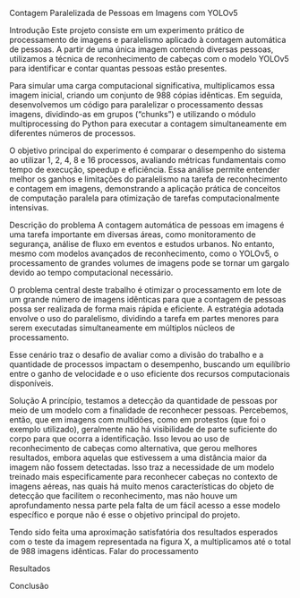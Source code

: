 Contagem Paralelizada de Pessoas em Imagens com YOLOv5

Introdução
Este projeto consiste em um experimento prático de processamento de imagens e paralelismo aplicado à contagem automática de pessoas. A partir de uma única imagem contendo diversas pessoas, utilizamos a técnica de reconhecimento de cabeças com o modelo YOLOv5 para identificar e contar quantas pessoas estão presentes.

Para simular uma carga computacional significativa, multiplicamos essa imagem inicial, criando um conjunto de 988 cópias idênticas. Em seguida, desenvolvemos um código para paralelizar o processamento dessas imagens, dividindo-as em grupos (“chunks”) e utilizando o módulo multiprocessing do Python para executar a contagem simultaneamente em diferentes números de processos.

O objetivo principal do experimento é comparar o desempenho do sistema ao utilizar 1, 2, 4, 8 e 16 processos, avaliando métricas fundamentais como tempo de execução, speedup e eficiência. Essa análise permite entender melhor os ganhos e limitações do paralelismo na tarefa de reconhecimento e contagem em imagens, demonstrando a aplicação prática de conceitos de computação paralela para otimização de tarefas computacionalmente intensivas.

Descrição do problema
A contagem automática de pessoas em imagens é uma tarefa importante em diversas áreas, como monitoramento de segurança, análise de fluxo em eventos e estudos urbanos. No entanto, mesmo com modelos avançados de reconhecimento, como o YOLOv5, o processamento de grandes volumes de imagens pode se tornar um gargalo devido ao tempo computacional necessário.

O problema central deste trabalho é otimizar o processamento em lote de um grande número de imagens idênticas para que a contagem de pessoas possa ser realizada de forma mais rápida e eficiente. A estratégia adotada envolve o uso do paralelismo, dividindo a tarefa em partes menores para serem executadas simultaneamente em múltiplos núcleos de processamento.

Esse cenário traz o desafio de avaliar como a divisão do trabalho e a quantidade de processos impactam o desempenho, buscando um equilíbrio entre o ganho de velocidade e o uso eficiente dos recursos computacionais disponíveis.

Solução
A princípio, testamos a detecção da quantidade de pessoas por meio de um modelo com a finalidade de reconhecer pessoas. Percebemos, então, que em imagens com multidões, como em protestos (que foi o exemplo utilizado), geralmente não há visibilidade de parte suficiente do corpo para que ocorra a identificação. Isso levou ao uso de reconhecimento de cabeças como alternativa, que gerou melhores resultados, embora aquelas que estivessem a uma distância maior da imagem não fossem detectadas. Isso traz a necessidade de um modelo treinado mais especificamente para reconhecer cabeças no contexto de imagens aéreas, nas quais há muito menos características do objeto de detecção que facilitem o reconhecimento, mas não houve um aprofundamento nessa parte pela falta de um fácil acesso a esse modelo específico e porque não é esse o objetivo principal do projeto.

Tendo sido feita uma aproximação satisfatória dos resultados esperados com o teste da imagem representada na figura X, a multiplicamos até o total de 988 imagens idênticas. Falar do processamento

Resultados

Conclusão